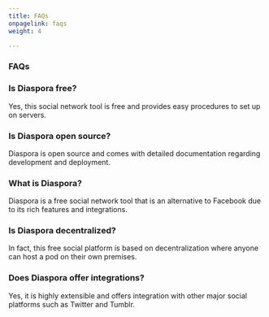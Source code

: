 ```yaml
---
title: FAQs
onpagelink: faqs
weight: 4

---
```


### **FAQs**

### Is Diaspora free?
Yes, this social network tool is free and provides easy procedures to set up on servers. 
### Is Diaspora open source?
Diaspora is open source and comes with detailed documentation regarding development and deployment.
### What is Diaspora?
Diaspora is a free social network tool that is an alternative to Facebook due to its rich features and integrations. 
### Is Diaspora decentralized?
In fact, this free social platform is based on decentralization where anyone can host a pod on their own premises.
### Does Diaspora offer integrations?
Yes, it is highly extensible and offers integration with other major social platforms such as Twitter and Tumblr.
